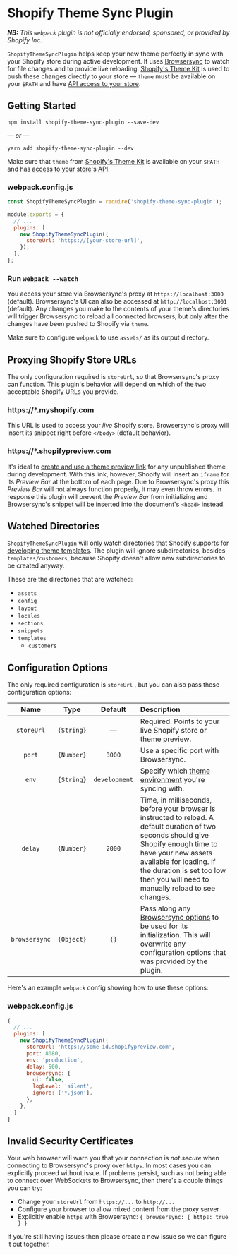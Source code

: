 # Shopify Theme Sync Plugin

_**NB:** This `webpack` plugin is not officially endorsed, sponsored, or provided by Shopify Inc._

`ShopifyThemeSyncPlugin` helps keep your new theme perfectly in sync with your Shopify store during active development. It uses [Browsersync](https://browsersync.io) to watch for file changes and to provide live reloading. [Shopify's Theme Kit](https://shopify.github.io/themekit/) is used to push these changes directly to your store &mdash; `theme` must be available on your `$PATH` and have [API access to your store](https://shopify.github.io/themekit/#get-api-access).

## Getting Started

```
npm install shopify-theme-sync-plugin --save-dev
```

&mdash; _or_ &mdash;

```
yarn add shopify-theme-sync-plugin --dev
```

Make sure that `theme` from [Shopify's Theme Kit](https://shopify.github.io/themekit/) is available on your `$PATH` and has [access to your store's API](https://shopify.github.io/themekit/#get-api-access).

### webpack.config.js

```javascript
const ShopifyThemeSyncPlugin = require('shopify-theme-sync-plugin');

module.exports = {
  // ...
  plugins: [
    new ShopifyThemeSyncPlugin({
      storeUrl: 'https://[your-store-url]',
    }),
  ],
};
```

### Run `webpack --watch`

You access your store via Browsersync's proxy at `https://localhost:3000` (default). Browsersync's UI can also be accessed at `http://localhost:3001` (default). Any changes you make to the contents of your theme's directories will trigger Browsersync to reload all connected browsers, but only after the changes have been pushed to Shopify via `theme`.

Make sure to configure `webpack` to use `assets/` as its output directory.

## Proxying Shopify Store URLs

The only configuration required is `storeUrl`, so that Browsersync's proxy can function. This plugin's behavior will depend on which of the two acceptable Shopify URLs you provide.

### https://*.myshopify.com

This URL is used to access your _live_ Shopify store. Browsersync's proxy will insert its snippet right before `</body>` (default behavior).

### https://*.shopifypreview.com

It's ideal to [create and use a theme preview link](https://help.shopify.com/en/manual/using-themes/adding-themes#share-a-theme-preview-with-others) for any unpublished theme during development. With this link, however, Shopify will insert an `iframe` for its _Preview Bar_ at the bottom of each page. Due to Browsersync's proxy this _Preview Bar_ will not always function properly, it may even throw errors. In response this plugin will prevent the _Preview Bar_ from initializing and Browsersync's snippet will be inserted into the document's `<head>` instead.

## Watched Directories

`ShopifyThemeSyncPlugin` will only watch directories that Shopify supports for [developing theme templates](https://shopify.dev/tutorials/develop-theme-templates). The plugin will ignore subdirectories, besides `templates/customers`, because Shopify doesn't allow new subdirectories to be created anyway.

These are the directories that are watched:

- `assets`
- `config`
- `layout`
- `locales`
- `sections`
- `snippets`
- `templates`
  - `customers`

## Configuration Options

The only required configuration is `storeUrl` , but you can also pass these configuration options:

|     Name      |    Type    |    Default    | Description                                                                                                                                                                                                                                                               |
| :-----------: | :--------: | :-----------: | :------------------------------------------------------------------------------------------------------------------------------------------------------------------------------------------------------------------------------------------------------------------------ |
|  `storeUrl`   | `{String}` |    &mdash;    | Required. Points to your live Shopify store or theme preview.                                                                                                                                                                                                             |
|    `port`     | `{Number}` |    `3000`     | Use a specific port with Browsersync.                                                                                                                                                                                                                                     |
|     `env`     | `{String}` | `development` | Specify which [theme environment](https://shopify.github.io/themekit/commands/#using-environments) you're syncing with.                                                                                                                                                   |
|    `delay`    | `{Number}` |    `2000`     | Time, in milliseconds, before your browser is instructed to reload. A default duration of two seconds should give Shopify enough time to have your new assets available for loading. If the duration is set too low then you will need to manually reload to see changes. |
| `browsersync` | `{Object}` |     `{}`      | Pass along any [Browsersync options](https://www.browsersync.io/docs/option) to be used for its initialization. This will overwrite any configuration options that was provided by the plugin.                                                                            |

Here's an example `webpack` config showing how to use these options:

### webpack.config.js

```javascript
{
  // ...
  plugins: [
    new ShopifyThemeSyncPlugin({
      storeUrl: 'https://some-id.shopifypreview.com',
      port: 8080,
      env: 'production',
      delay: 500,
      browsersync: {
        ui: false,
        logLevel: 'silent',
        ignore: ['*.json'],
      },
	},
  ]
}
```

## Invalid Security Certificates

Your web browser will warn you that your connection is _not secure_ when connecting to Browsersync's proxy over `https`. In most cases you can explicitly proceed without issue. If problems persist, such as not being able to connect over WebSockets to Browsersync, then there's a couple things you can try:

- Change your `storeUrl` from `https://...` to `http://...`
- Configure your browser to allow mixed content from the proxy server
- Explicitly enable `https` with Browsersync: `{ browsersync: { https: true } }`

If you're still having issues then please create a new issue so we can figure it out together.
